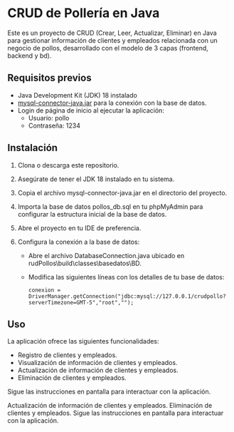 # CRUD de Pollería en Java

Este es un proyecto de CRUD (Crear, Leer, Actualizar, Eliminar) en Java para gestionar información de clientes y empleados relacionada con un negocio de pollos, desarrollado con el modelo de 3 capas (frontend, backend y bd).

## Requisitos previos

- Java Development Kit (JDK) 18 instalado
- [mysql-connector-java.jar](https://dev.mysql.com/downloads/connector/j/) para la conexión con la base de datos.
- Login de página de inicio al ejecutar la aplicación:
  - Usuario: pollo
  - Contraseña: 1234

## Instalación

1. Clona o descarga este repositorio.

2. Asegúrate de tener el JDK 18 instalado en tu sistema.

3. Copia el archivo mysql-connector-java.jar en el directorio del proyecto.

4. Importa la base de datos pollos_db.sql en tu phpMyAdmin para configurar la estructura inicial de la base de datos.

5. Abre el proyecto en tu IDE de preferencia.

6. Configura la conexión a la base de datos:
   - Abre el archivo DatabaseConnection.java ubicado en rudPollos\build\classes\basedatos\BD.
   - Modifica las siguientes líneas con los detalles de tu base de datos:

     ```
     conexion = DriverManager.getConnection("jdbc:mysql://127.0.0.1/crudpollo?serverTimezone=GMT-5","root","");
     ```

## Uso

La aplicación ofrece las siguientes funcionalidades:

- Registro de clientes y empleados.
- Visualización de información de clientes y empleados.
- Actualización de información de clientes y empleados.
- Eliminación de clientes y empleados.

Sigue las instrucciones en pantalla para interactuar con la aplicación.

Actualización de información de clientes y empleados.
Eliminación de clientes y empleados.
Sigue las instrucciones en pantalla para interactuar con la aplicación.
